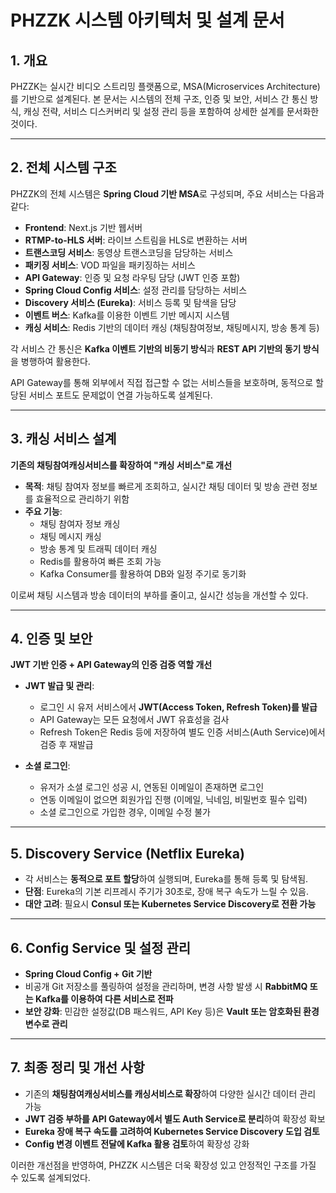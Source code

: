 # PHZZK 시스템 아키텍처 및 설계 문서

## 1. 개요
PHZZK는 실시간 비디오 스트리밍 플랫폼으로, MSA(Microservices Architecture)를 기반으로 설계된다. 본 문서는 시스템의 전체 구조, 인증 및 보안, 서비스 간 통신 방식, 캐싱 전략, 서비스 디스커버리 및 설정 관리 등을 포함하여 상세한 설계를 문서화한 것이다.

---

## 2. 전체 시스템 구조
PHZZK의 전체 시스템은 **Spring Cloud 기반 MSA**로 구성되며, 주요 서비스는 다음과 같다:

- **Frontend**: Next.js 기반 웹서버
- **RTMP-to-HLS 서버**: 라이브 스트림을 HLS로 변환하는 서버
- **트랜스코딩 서비스**: 동영상 트랜스코딩을 담당하는 서비스
- **패키징 서비스**: VOD 파일을 패키징하는 서비스
- **API Gateway**: 인증 및 요청 라우팅 담당 (JWT 인증 포함)
- **Spring Cloud Config 서비스**: 설정 관리를 담당하는 서비스
- **Discovery 서비스 (Eureka)**: 서비스 등록 및 탐색을 담당
- **이벤트 버스**: Kafka를 이용한 이벤트 기반 메시지 시스템
- **캐싱 서비스**: Redis 기반의 데이터 캐싱 (채팅참여정보, 채팅메시지, 방송 통계 등)

각 서비스 간 통신은 **Kafka 이벤트 기반의 비동기 방식**과 **REST API 기반의 동기 방식**을 병행하여 활용한다.

API Gateway를 통해 외부에서 직접 접근할 수 없는 서비스들을 보호하며, 동적으로 할당된 서비스 포트도 문제없이 연결 가능하도록 설계된다.

---

## 3. 캐싱 서비스 설계
**기존의 채팅참여캐싱서비스를 확장하여 "캐싱 서비스"로 개선**

- **목적**: 채팅 참여자 정보를 빠르게 조회하고, 실시간 채팅 데이터 및 방송 관련 정보를 효율적으로 관리하기 위함
- **주요 기능**:
  - 채팅 참여자 정보 캐싱
  - 채팅 메시지 캐싱
  - 방송 통계 및 트래픽 데이터 캐싱
  - Redis를 활용하여 빠른 조회 가능
  - Kafka Consumer를 활용하여 DB와 일정 주기로 동기화

이로써 채팅 시스템과 방송 데이터의 부하를 줄이고, 실시간 성능을 개선할 수 있다.

---

## 4. 인증 및 보안
**JWT 기반 인증 + API Gateway의 인증 검증 역할 개선**

- **JWT 발급 및 관리**:
  - 로그인 시 유저 서비스에서 **JWT(Access Token, Refresh Token)를 발급**
  - API Gateway는 모든 요청에서 JWT 유효성을 검사
  - Refresh Token은 Redis 등에 저장하여 별도 인증 서비스(Auth Service)에서 검증 후 재발급

- **소셜 로그인**:
  - 유저가 소셜 로그인 성공 시, 연동된 이메일이 존재하면 로그인
  - 연동 이메일이 없으면 회원가입 진행 (이메일, 닉네임, 비밀번호 필수 입력)
  - 소셜 로그인으로 가입한 경우, 이메일 수정 불가

---

## 5. Discovery Service (Netflix Eureka)
- 각 서비스는 **동적으로 포트 할당**하여 실행되며, Eureka를 통해 등록 및 탐색됨.
- **단점**: Eureka의 기본 리프레시 주기가 30초로, 장애 복구 속도가 느릴 수 있음.
- **대안 고려**: 필요시 **Consul 또는 Kubernetes Service Discovery로 전환 가능**

---

## 6. Config Service 및 설정 관리
- **Spring Cloud Config + Git 기반**
- 비공개 Git 저장소를 풀링하여 설정을 관리하며, 변경 사항 발생 시 **RabbitMQ 또는 Kafka를 이용하여 다른 서비스로 전파**
- **보안 강화**: 민감한 설정값(DB 패스워드, API Key 등)은 **Vault 또는 암호화된 환경변수로 관리**

---

## 7. 최종 정리 및 개선 사항
- 기존의 **채팅참여캐싱서비스를 캐싱서비스로 확장**하여 다양한 실시간 데이터 관리 가능
- **JWT 검증 부하를 API Gateway에서 별도 Auth Service로 분리**하여 확장성 확보
- **Eureka 장애 복구 속도를 고려하여 Kubernetes Service Discovery 도입 검토**
- **Config 변경 이벤트 전달에 Kafka 활용 검토**하여 확장성 강화

이러한 개선점을 반영하여, PHZZK 시스템은 더욱 확장성 있고 안정적인 구조를 가질 수 있도록 설계되었다.

